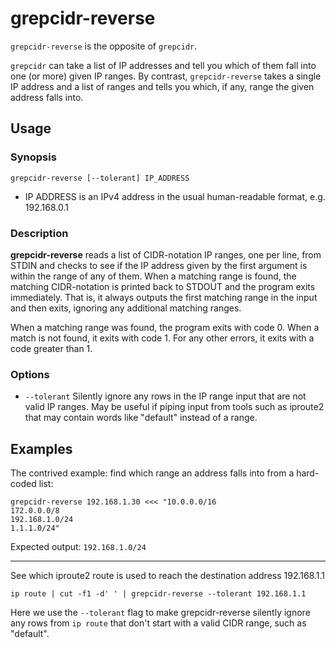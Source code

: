 # grepcidr-reverse

`grepcidr-reverse` is the opposite of `grepcidr`.

`grepcidr` can take a list of IP addresses and tell you which of them fall into one (or more) given IP ranges. By contrast, `grepcidr-reverse` takes a single IP address and a list of ranges and tells you which, if any, range the given address falls into.

## Usage

### Synopsis

```
grepcidr-reverse [--tolerant] IP_ADDRESS
```

- IP ADDRESS is an IPv4 address in the usual human-readable format, e.g. 192.168.0.1

### Description

**grepcidr-reverse** reads a list of CIDR-notation IP ranges, one per line, from STDIN and checks to see if the IP address given by the first argument is within the range of any of them. When a matching range is found, the matching CIDR-notation is printed back to STDOUT and the program exits immediately. That is, it always outputs the first matching range in the input and then exits, ignoring any additional matching ranges.

When a matching range was found, the program exits with code 0. When a match is not found, it exits with code 1. For any other errors, it exits with a code greater than 1.

### Options

- `--tolerant` Silently ignore any rows in the IP range input that are not valid IP ranges. May be useful if piping input from tools such as iproute2 that may contain words like "default" instead of a range.

## Examples

The contrived example: find which range an address falls into from a hard-coded list:

```shell
grepcidr-reverse 192.168.1.30 <<< "10.0.0.0/16
172.0.0.0/8
192.168.1.0/24
1.1.1.0/24"
```

Expected output: `192.168.1.0/24`

---

See which iproute2 route is used to reach the destination address 192.168.1.1

```shell
ip route | cut -f1 -d' ' | grepcidr-reverse --tolerant 192.168.1.1
```

Here we use the `--tolerant` flag to make grepcidr-reverse silently ignore any rows from `ip route` that don't start with a valid CIDR range, such as "default".
